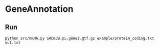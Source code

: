 # GeneAnnotation

## Run

```
python src/mRNA.py GRCm38.p5.genes.gtf.gz example/protein_coding.txt out.txt
```